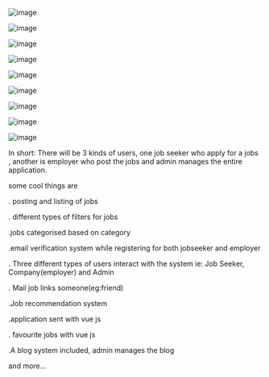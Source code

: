 
![image](https://user-images.githubusercontent.com/48497063/80917183-3c340480-8d55-11ea-91c3-edb0dc10ba77.png)

![image](https://user-images.githubusercontent.com/48497063/80917219-78676500-8d55-11ea-84d0-cfc212347f5a.png)

![image](https://user-images.githubusercontent.com/48497063/80917393-7fdb3e00-8d56-11ea-9086-5c14617f9465.png)

![image](https://user-images.githubusercontent.com/48497063/80917423-af8a4600-8d56-11ea-9159-e2af1bbfe374.png)

![image](https://user-images.githubusercontent.com/48497063/80917456-e2ccd500-8d56-11ea-878e-99148f0b0b06.png)

![image](https://user-images.githubusercontent.com/48497063/80917528-78686480-8d57-11ea-8d47-6029ed18cf5c.png)

![image](https://user-images.githubusercontent.com/48497063/80917550-9afa7d80-8d57-11ea-9439-678c79f443aa.png)

![image](https://user-images.githubusercontent.com/48497063/80917661-7eab1080-8d58-11ea-911d-3de08ba4920b.png)

![image](https://user-images.githubusercontent.com/48497063/80917759-06911a80-8d59-11ea-9b26-b3aa24c5b0cf.png)


In short:  There will be 3 kinds of users, one job seeker who apply for a jobs , another  is employer who post the jobs and admin manages the entire application.

some cool things are

. posting and listing of jobs

. different types of filters for jobs

.jobs categorised based on category

.email verification system while registering for both jobseeker and employer

. Three different types of users interact with the system ie: Job Seeker, Company(employer) and Admin

. Mail job links someone(eg:friend)

.Job recommendation system

.application sent  with vue js

. favourite  jobs with vue js

.A blog system included, admin manages the blog

and more...
